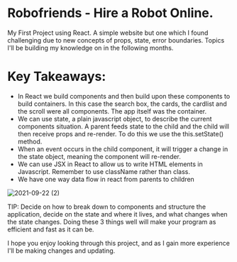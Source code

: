 # Robofriends - Hire a Robot Online. 

My First Project using React. A simple website but one which I found challenging due to new concepts of props, state, error boundaries. Topics I'll be building my knowledge on in the following months.

# Key Takeaways: 

- In React we build components and then build upon these components to build containers. In this case the search box, the cards, the cardlist and the scroll were all components. The app itself was the container.
- We can use state, a plain javascript object, to describe the current components situation. A parent feeds state to the child and the child will then receive props and re-render. To do this we use the this.setState() method.
- When an event occurs in the child component, it will trigger a change in the state object, meaning the component will re-render. 
- We can use JSX in React to allow us to write HTML elements in Javascript. Remember to use className rather than class. 
- We have one way data flow in react from parents to children


![2021-09-22 (2)](https://user-images.githubusercontent.com/64092508/134323588-f1ed014e-abd7-4783-b7f1-f20510d1c66a.png)

TIP: Decide on how to break down to components and structure the application, decide on the state and where it lives, and what changes when the state changes. Doing these 3 things well will make your program as efficient and fast as it can be.

I hope you enjoy looking through this project, and as I gain more experience I'll be making changes and updating. 
